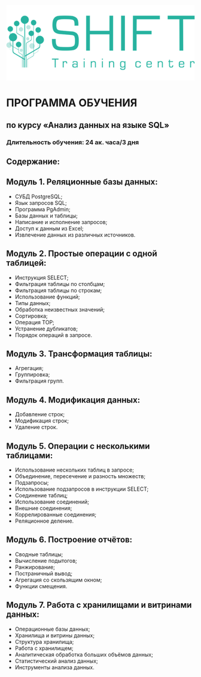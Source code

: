 ![alt text](image.png)

# ПРОГРАММА ОБУЧЕНИЯ
## по курсу «Анализ данных на языке SQL»

### Длительность обучения: 24 ак. часа/3 дня

## Содержание:

## Модуль 1. Реляционные базы данных:

* СУБД PostgreSQL;
* Язык запросов SQL;
* Программа PgAdmin;
* Базы данных и таблицы;
* Написание и исполнение запросов;
* Доступ к данным из Excel;
* Извлечение данных из различных источников.

## Модуль 2. Простые операции с одной таблицей:

* Инструкция SELECT;
* Фильтрация таблицы по столбцам;
* Фильтрация таблицы по строкам;
* Использование функций;
* Типы данных;
* Обработка неизвестных значений;
* Сортировка;
* Операция TOP;
* Устранение дубликатов;
* Порядок операций в запросе.

## Модуль 3. Трансформация таблицы:

* Агрегация;
* Группировка;
* Фильтрация групп.

## Модуль 4. Модификация данных:

* Добавление строк;
* Модификация строк;
* Удаление строк.

## Модуль 5. Операции с несколькими таблицами:

* Использование нескольких таблиц в запросе;
* Объединение, пересечение и разность множеств;
* Подзапросы;
* Использование подзапросов в инструкции SELECT;
* Соединение таблиц;
* Использование соединений;
* Внешние соединения;
* Коррелированные соединения;
* Реляционное деление.


## Модуль 6. Построение отчётов:

* Сводные таблицы;
* Вычисление подытогов;
* Ранжирование;
* Постраничный вывод;
* Агрегация со скользящим окном;
* Функции смещения.

## Модуль 7. Работа с хранилищами и витринами данных:

* Операционные базы данных;
* Хранилища и витрины данных;
* Структура хранилища;
* Работа с хранилищем;
* Аналитическая обработка больших объёмов данных;
* Статистический анализ данных;
* Инструменты анализа данных.



